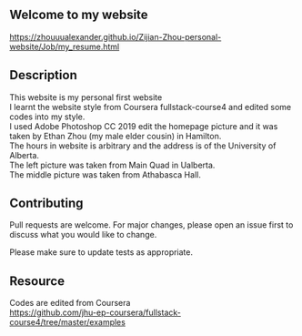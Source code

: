## Welcome to my website
https://zhouuualexander.github.io/Zijian-Zhou-personal-website/Job/my_resume.html
## Description
This website is my personal first website<br>
I learnt the website style from Coursera fullstack-course4 and edited some codes into my style.<br>
I used Adobe Photoshop CC 2019 edit the homepage picture and it was taken by Ethan Zhou (my male elder cousin) in Hamilton.<br>
The hours in website is arbitrary and the address is of the University of Alberta.<br>
The left picture was taken from Main Quad in Ualberta.<br>
The middle picture was taken from Athabasca Hall.

## Contributing
Pull requests are welcome. For major changes, please open an issue first to discuss what you would like to change.

Please make sure to update tests as appropriate.

## Resource
Codes are edited from Coursera<br>
https://github.com/jhu-ep-coursera/fullstack-course4/tree/master/examples

